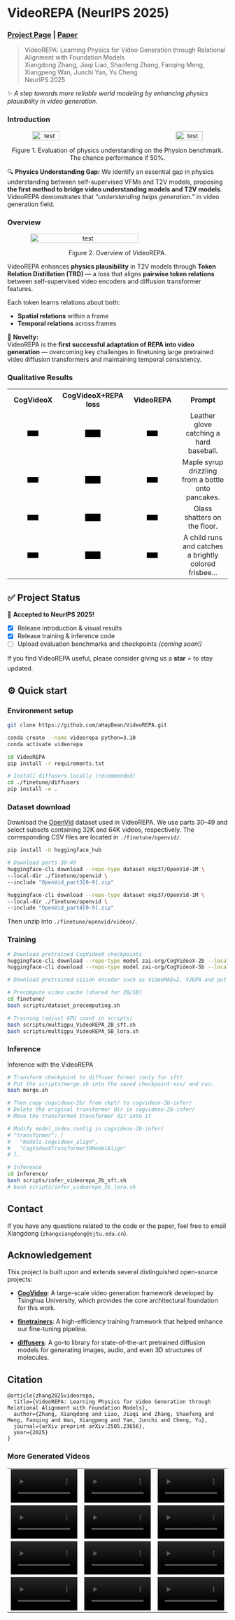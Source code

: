# VideoREPA (NeurIPS 2025)
### [Project Page](https://videorepa.github.io) | [Paper](https://arxiv.org/abs/2505.23656)

> VideoREPA: Learning Physics for Video Generation through Relational Alignment with Foundation Models\
> Xiangdong Zhang, Jiaqi Liao, Shaofeng Zhang, Fanqing Meng, Xiangpeng Wan, Junchi Yan, Yu Cheng \
> NeurIPS 2025

✨ *A step towards more reliable world modeling by enhancing physics plausibility in video generation.*

### Introduction

<div align="center">
  <div style="display: flex; justify-content: space-between;">
    <img src="https://github.com/user-attachments/assets/7e65716b-27cd-45e1-b4df-1f4c1c7c3d33" alt="test" width="35%" />
    <img src="https://github.com/user-attachments/assets/1952c95f-5453-42d9-84ec-80f49565a961" alt="test" width="35%" />
  </div>
</div>

<p align="center">
  Figure 1. Evaluation of physics understanding on the Physion benchmark. The chance performance if 50%.
</p>

🔍 
**Physics Understanding Gap:** We identify an essential gap in physics understanding between self-supervised VFMs and T2V models, proposing **the first method to bridge video understanding models and T2V models**. VideoREPA demonstrates that *“understanding helps generation.”* in video generation field.

### Overview

<div align="center">
  <div style="display: flex; justify-content: space-between;">
    <img src="https://github.com/user-attachments/assets/4a55f50c-cc02-4467-8b84-4f83ed37869e" alt="test" width="70%" />
  </div>
</div>

<p align="center">
  Figure 2. Overview of VideoREPA.
</p>

VideoREPA enhances **physics plausibility** in T2V models through **Token Relation Distillation (TRD)** — a loss that aligns **pairwise token relations** between self-supervised video encoders and diffusion transformer features.

Each token learns relations about both:
- **Spatial relations** within a frame  
- **Temporal relations** across frames  

🌟 **Novelty:**  
VideoREPA is the **first successful adaptation of REPA into video generation** — overcoming key challenges in finetuning large pretrained video diffusion transformers and maintaining temporal consistency.



### Qualitative Results

<table align="center" style="width: 100%;">
  <tr>
    <th align="center" style="width: 25%;">CogVideoX</th>
    <th align="center" style="width: 25%;">CogVideoX+REPA loss</th>
    <th align="center" style="width: 25%;">VideoREPA</th>
    <th align="center" style="width: 25%;">Prompt</th>
  </tr>
  <tr>
    <td align="center" style="width: 25%;">
      <video width="25%" controls src="https://github.com/user-attachments/assets/b0f6b65d-3b0b-4665-88a9-8fc81a23c613" controls autoplay loop muted></video>
    </td>
    <td align="center" style="width: 25%;">
      <video width="25%" controls src="https://github.com/user-attachments/assets/00276b57-e3ea-4f30-b0a7-6522f4dedd31" controls autoplay loop muted>Your browser does not support the video tag.</video>
    </td>
    <td align="center" style="width: 25%;">
      <video width="25%" controls src="https://github.com/user-attachments/assets/92b51720-f4d8-4867-8c1c-3fb88e2f5e67" controls autoplay loop muted>Your browser does not support the video tag.</video>
    </td>    
    <td align="center" style="width: 25%;">
      Leather glove catching a hard baseball.
    </td>
  </tr>

  <tr>
    <td align="center" style="width: 25%;">
      <video width="25%" controls src="https://github.com/user-attachments/assets/a199b5ab-0829-41de-ab72-2e17ac66f069" controls autoplay loop muted></video>
    </td>
    <td align="center" style="width: 25%;">
      <video width="25%" controls src="https://github.com/user-attachments/assets/e5d61296-0b9b-4567-aa27-b986234ce870" controls autoplay loop muted>Your browser does not support the video tag.</video>
    </td>
    <td align="center" style="width: 25%;">
      <video width="25%" controls src="https://github.com/user-attachments/assets/5acfd53c-83f7-4e18-bb37-b5eec8dcf226" controls autoplay loop muted>Your browser does not support the video tag.</video>
    </td>    
    <td align="center" style="width: 25%;">
      Maple syrup drizzling from a bottle onto pancakes.
    </td>
  </tr>

  <tr>
    <td align="center" style="width: 25%;">
      <video width="25%" controls src="https://github.com/user-attachments/assets/d93283f9-9dff-41b0-8837-d93d06d06356" controls autoplay loop muted></video>
    </td>
    <td align="center" style="width: 25%;">
      <video width="25%" controls src="https://github.com/user-attachments/assets/2be513e6-8a7f-4199-bb1e-c411fcda14ac" controls autoplay loop muted>Your browser does not support the video tag.</video>
    </td>
    <td align="center" style="width: 25%;">
      <video width="25%" controls src="https://github.com/user-attachments/assets/25dca90d-d91b-4ffe-8fc9-3c340c816d95" controls autoplay loop muted>Your browser does not support the video tag.</video>
    </td>    
    <td align="center" style="width: 25%;">
      Glass shatters on the floor.
    </td>
  </tr>

  <tr>
    <td align="center" style="width: 25%;">
      <video width="25%" controls src="https://github.com/user-attachments/assets/3095d887-4cfb-4726-8152-56d6aa72de40" controls autoplay loop muted></video>
    </td>
    <td align="center" style="width: 25%;">
      <video width="25%" controls src="https://github.com/user-attachments/assets/2b96fcde-f371-400f-9459-ca223d237c73" controls autoplay loop muted>Your browser does not support the video tag.</video>
    </td>
    <td align="center" style="width: 25%;">
      <video width="25%" controls src="https://github.com/user-attachments/assets/89299f65-fb1e-4013-969f-bc1c7e715523" controls autoplay loop muted>Your browser does not support the video tag.</video>
    </td>    
    <td align="center" style="width: 25%;">
      A child runs and catches a brightly colored frisbee...
    </td>
  </tr>

</table>

## ✅ Project Status

🎉 **Accepted to NeurIPS 2025!**  

- [x] Release introduction & visual results  
- [x] Release training & inference code  
- [ ] Upload evaluation benchmarks and checkpoints *(coming soon!)*  

If you find VideoREPA useful, please consider giving us a **star** ⭐ to stay updated.

## ⚙️ Quick start

### Environment setup

```bash
git clone https://github.com/aHapBean/VideoREPA.git

conda create --name videorepa python=3.10
conda activate videorepa

cd VideoREPA
pip install -r requirements.txt

# Install diffusers locally (recommended)
cd ./finetune/diffusers
pip install -e .
```

### Dataset download
Download the [OpenVid](https://github.com/NJU-PCALab/OpenVid-1M) dataset used in VideoREPA. We use parts 30–49 and select subsets containing 32K and 64K videos, respectively. The corresponding CSV files are located in `./finetune/openvid/`.

```bash
pip install -U huggingface_hub

# Download parts 30–49
huggingface-cli download --repo-type dataset nkp37/OpenVid-1M \
--local-dir ./finetune/openvid \
--include "OpenVid_part3[0-9].zip"

huggingface-cli download --repo-type dataset nkp37/OpenVid-1M \
--local-dir ./finetune/openvid \
--include "OpenVid_part4[0-9].zip"
```

Then unzip into `./finetune/openvid/videos/`.

### Training 

```bash
# Download pretrained CogVideoX checkpoints
huggingface-cli download --repo-type model zai-org/CogVideoX-2b --local-dir ./ckpt/cogvideox-2b
huggingface-cli download --repo-type model zai-org/CogVideoX-5b --local-dir ./ckpt/cogvideox-5b

# Download pretrained vision encoder such as VideoMAEv2, VJEPA and put them into ./ckpt/. Such as ./ckpt/VideoMAEv2/vit_b_k710_dl_from_giant.pth

# Precompute video cache (shared for 2B/5B)
cd finetune/
bash scripts/dataset_precomputing.sh

# Training (adjust GPU count in scripts)
bash scripts/multigpu_VideoREPA_2B_sft.sh
bash scripts/multigpu_VideoREPA_5B_lora.sh
```

### Inference

Inference with the VideoREPA

```bash
# Transform checkpoint to diffuser format (only for sft)
# Put the scripts/merge.sh into the saved checkpoint-xxx/ and run:
bash merge.sh

# Then copy cogvideox-2b/ from ckpt/ to cogvideox-2b-infer/
# Delete the original transformer dir in cogvideox-2b-infer/
# Move the transformed transformer dir into it

# Modify model_index.config in cogvideox-2b-infer/
# "transformer": [
#   "models.cogvideox_align",
#   "CogVideoXTransformer3DModelAlign"
# ],

# Inference
cd inference/
bash scripts/infer_videorepa_2b_sft.sh
# bash scripts/infer_videorepa_5b_lora.sh
```

## Contact

If you have any questions related to the code or the paper, feel free to email Xiangdong (`zhangxiangdong@sjtu.edu.cn`).

## Acknowledgement

This project is built upon and extends several distinguished open-source projects:

- [**CogVideo**](https://github.com/zai-org/CogVideo): A large-scale video generation framework developed by Tsinghua University, which provides the core architectural foundation for this work.  

- [**finetrainers**](https://github.com/huggingface/finetrainers): A high-efficiency training framework that helped enhance our fine-tuning pipeline.

- [**diffusers**](https://github.com/huggingface/diffusers): A go-to library for state-of-the-art pretrained diffusion models for generating images, audio, and even 3D structures of molecules.

## Citation

```
@article{zhang2025videorepa,
  title={VideoREPA: Learning Physics for Video Generation through Relational Alignment with Foundation Models},
  author={Zhang, Xiangdong and Liao, Jiaqi and Zhang, Shaofeng and Meng, Fanqing and Wan, Xiangpeng and Yan, Junchi and Cheng, Yu},
  journal={arXiv preprint arXiv:2505.23656},
  year={2025}
}
```

### More Generated Videos

<table border="0" style="width: 100%; text-align: center; margin-top: 1px;">
  <tr>
    <td><video src="https://github.com/user-attachments/assets/6ae1ef3f-5cf8-491b-87bb-5c53384ae74e" width="100%" controls autoplay loop muted></video></td>
    <td><video src="https://github.com/user-attachments/assets/de55cc3e-64ed-4961-bde4-ae84e1f47a93" width="100%" controls autoplay loop muted></video></td>
    <td><video src="https://github.com/user-attachments/assets/59a6a046-6b6d-4c1c-8f50-af12a943d9f3" width="100%" controls autoplay loop muted></video></td>
  </tr>
  <tr>    
    <td><video src="https://github.com/user-attachments/assets/a529ad95-b0d6-40f7-aa87-1c2e0c68a923" width="100%" controls autoplay loop muted></video></td>
    <td><video src="https://github.com/user-attachments/assets/d09520cf-d305-48b3-a8ab-c2619f343a84" width="100%" controls autoplay loop muted></video></td>
    <td><video src="https://github.com/user-attachments/assets/d86ee8a1-3448-4344-89d4-4f04f60bb3dd" width="100%" controls autoplay loop muted></video></td>
  </tr>
  <tr>
    <td><video src="https://github.com/user-attachments/assets/c377ad89-6324-486d-86fb-6489dec1d6af" width="100%" controls autoplay loop muted></video></td>
    <td><video src="https://github.com/user-attachments/assets/2d01754d-5b4d-4f13-9c75-298af07701dd" width="100%" controls autoplay loop muted></video></td>
    <td><video src="https://github.com/user-attachments/assets/88f5a3f1-a626-445e-a310-1f76753a6a74" width="100%" controls autoplay loop muted></video></td>
  </tr>

  <tr>
    <td><video src="https://github.com/user-attachments/assets/6fed6cc7-3b64-4821-aec3-8727a26f8a44" width="100%" controls autoplay loop muted></video></td>
    <td><video src="https://github.com/user-attachments/assets/240fa721-08b9-4168-8659-024472ea7155" width="100%" controls autoplay loop muted></video></td>
    <td><video src="https://github.com/user-attachments/assets/040e37f2-ee6c-47ee-8953-bd7814695226" width="100%" controls autoplay loop muted></video></td>
  </tr>

</table>